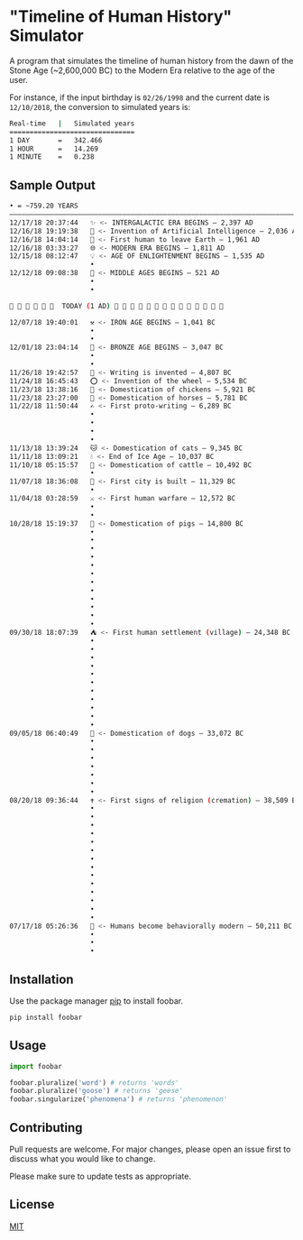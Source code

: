 # "Timeline of Human History" Simulator

A program that simulates the timeline of human history from the dawn of the Stone Age (~2,600,000 BC) to the Modern Era relative to the age of the user. 

For instance, if the input birthday is `02/26/1998` and the current date is `12/10/2018`, the conversion to simulated years is:
```bash
Real-time   |   Simulated years
===============================
1 DAY       =   342.466
1 HOUR      =   14.269
1 MINUTE    =   0.238
```
## Sample Output
```bash
• = ~759.20 YEARS
–––––––––––––––––––––––––––––––––––––––––––––––––––––––––––––––––––––––––––––––
12/17/18 20:37:44	✨ <- INTERGALACTIC ERA BEGINS – 2,397 AD
12/16/18 19:19:38	🤖 <- Invention of Artificial Intelligence – 2,036 AD
12/16/18 14:04:14	🚀 <- First human to leave Earth – 1,961 AD
12/16/18 03:33:27	🌐 <- MODERN ERA BEGINS – 1,811 AD
12/15/18 08:12:47	💡 <- AGE OF ENLIGHTENMENT BEGINS – 1,535 AD
	                •
12/12/18 09:08:38	🏰 <- MIDDLE AGES BEGINS – 521 AD
	                •
	                •

🔵 🔵 🔵 🔵 🔵 🔵  TODAY (1 AD) 🔵 🔵 🔵 🔵 🔵 🔵 🔵 🔵 🔵 🔵 🔵 🔵 🔵 🔵 

12/07/18 19:40:01	⚒ <- IRON AGE BEGINS – 1,041 BC
	                •
	                •
12/01/18 23:04:14	🔶 <- BRONZE AGE BEGINS – 3,047 BC
	                •
	                •
11/26/18 19:42:57	📝 <- Writing is invented – 4,807 BC
11/24/18 16:45:43	⭕️ <- Invention of the wheel – 5,534 BC
11/23/18 13:38:16	🐔 <- Domestication of chickens – 5,921 BC
11/23/18 23:27:00	🐴 <- Domestication of horses – 5,781 BC
11/22/18 11:50:44	✍️ <- First proto-writing – 6,289 BC
	                •
	                •
	                •
	                •
11/13/18 13:39:24	🐱 <- Domestication of cats – 9,345 BC
11/11/18 13:09:21	💧 <- End of Ice Age – 10,037 BC
11/10/18 05:15:57	🐄 <- Domestication of cattle – 10,492 BC
	                •
11/07/18 18:36:08	🌇 <- First city is built – 11,329 BC
	                •
11/04/18 03:28:59	⚔️ <- First human warfare – 12,572 BC
	                •
	                •
10/28/18 15:19:37	🐷 <- Domestication of pigs – 14,800 BC
	                •
	                •
	                •
	                •
	                •
	                •
	                •
	                •
	                •
	                •
	                •
	                •
09/30/18 18:07:39	⛺️ <- First human settlement (village) – 24,348 BC
	                •
	                •
	                •
	                •
	                •
	                •
	                •
	                •
	                •
	                •
	                •
09/05/18 06:40:49	🐶 <- Domestication of dogs – 33,072 BC
	                •
	                •
	                •
	                •
	                •
	                •
	                •
08/20/18 09:36:44	✝️ <- First signs of religion (cremation) – 38,509 BC
	                •
	                •
	                •
	                •
	                •
	                •
	                •
	                •
	                •
	                •
	                •
	                •
	                •
	                •
07/17/18 05:26:36	🧠 <- Humans become behaviorally modern – 50,211 BC
	                •
	                •
	                •
```

## Installation

Use the package manager [pip](https://pip.pypa.io/en/stable/) to install foobar.

```bash
pip install foobar
```

## Usage

```python
import foobar

foobar.pluralize('word') # returns 'words'
foobar.pluralize('goose') # returns 'geese'
foobar.singularize('phenomena') # returns 'phenomenon'
```

## Contributing
Pull requests are welcome. For major changes, please open an issue first to discuss what you would like to change.

Please make sure to update tests as appropriate.

## License
[MIT](https://choosealicense.com/licenses/mit/)
